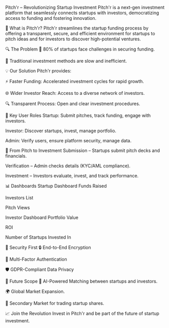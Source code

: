 Pitch'r – Revolutionizing Startup Investment
Pitch'r is a next-gen investment platform that seamlessly connects startups with investors, democratizing access to funding and fostering innovation.

🚀 What is Pitch'r?
Pitch'r streamlines the startup funding process by offering a transparent, secure, and efficient environment for startups to pitch ideas and for investors to discover high-potential ventures.

🔍 The Problem
💸 80% of startups face challenges in securing funding.

🐢 Traditional investment methods are slow and inefficient.

💡 Our Solution
Pitch'r provides:

⚡ Faster Funding: Accelerated investment cycles for rapid growth.

🌐 Wider Investor Reach: Access to a diverse network of investors.

🔍 Transparent Process: Open and clear investment procedures.

👥 Key User Roles
Startup: Submit pitches, track funding, engage with investors.

Investor: Discover startups, invest, manage portfolio.

Admin: Verify users, ensure platform security, manage data.

🔄 From Pitch to Investment
Submission – Startups submit pitch decks and financials.

Verification – Admin checks details (KYC/AML compliance).

Investment – Investors evaluate, invest, and track performance.

📊 Dashboards
Startup Dashboard
Funds Raised

Investors List

Pitch Views

Investor Dashboard
Portfolio Value

ROI

Number of Startups Invested In

🔐 Security First
🔒 End-to-End Encryption

🔑 Multi-Factor Authentication

🛡️ GDPR-Compliant Data Privacy

🔮 Future Scope
🤖 AI-Powered Matching between startups and investors.

🌍 Global Market Expansion.

🔄 Secondary Market for trading startup shares.

📈 Join the Revolution
Invest in Pitch'r and be part of the future of startup investment.
